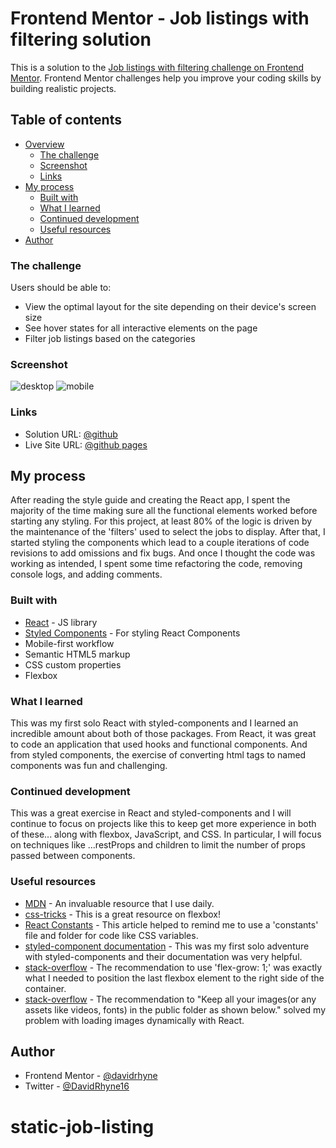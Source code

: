 # Frontend Mentor - Job listings with filtering solution

This is a solution to the [Job listings with filtering challenge on Frontend Mentor](https://www.frontendmentor.io/challenges/job-listings-with-filtering-ivstIPCt). Frontend Mentor challenges help you improve your coding skills by building realistic projects. 

## Table of contents

- [Overview](#overview)
  - [The challenge](#the-challenge)
  - [Screenshot](#screenshot)
  - [Links](#links)
- [My process](#my-process)
  - [Built with](#built-with)
  - [What I learned](#what-i-learned)
  - [Continued development](#continued-development)
  - [Useful resources](#useful-resources)
- [Author](#author)

### The challenge

Users should be able to:

- View the optimal layout for the site depending on their device's screen size
- See hover states for all interactive elements on the page
- Filter job listings based on the categories

### Screenshot

![desktop](https://user-images.githubusercontent.com/63062052/120491010-82a3ca80-c37e-11eb-8b60-b683b09e6dcf.png)
![mobile](https://user-images.githubusercontent.com/63062052/120488263-3bb4d580-c37c-11eb-8702-999db3db848c.png)

### Links

- Solution URL: [@github](https://github.com/davidrhyne/static-job-listings)
- Live Site URL: [@github pages](https://davidrhyne.github.io/static-job-listings)

## My process

After reading the style guide and creating the React app, I spent the majority of the time making sure all the functional elements worked before starting any styling.  For this project, at least 80% of the logic is driven by the maintenance of the 'filters' used to select the jobs to display.  After that, I started styling the components which lead to a couple iterations of code revisions to add omissions and fix bugs.  And once I thought the code was working as intended, I spent some time refactoring the code, removing console logs, and adding comments.

### Built with

- [React](https://reactjs.org/) - JS library
- [Styled Components](https://styled-components.com/) - For styling React Components
- Mobile-first workflow
- Semantic HTML5 markup
- CSS custom properties
- Flexbox

### What I learned

This was my first solo React with styled-components and I learned an incredible amount about both of those packages.  From React, it was great to code an application that used hooks and functional components.  And from styled components, the exercise of converting html tags to named components was fun and challenging.

### Continued development

This was a great exercise in React and styled-components and I will continue to focus on projects like this to keep get more experience in both of these... along with flexbox, JavaScript, and CSS.  In particular, I will focus on techniques like ...restProps and children to limit the number of props passed between components.

### Useful resources

- [MDN](https://developer.mozilla.org/en-US/) - An invaluable resource that I use daily.
- [css-tricks](https://css-tricks.com/snippets/css/a-guide-to-flexbox/) - This is a great resource on flexbox!  
- [React Constants](https://www.joshwcomeau.com/css/css-variables-for-react-devs/) - This article helped to remind me to use a 'constants' file and folder for code like CSS variables.
- [styled-component documentation](https://styled-components.com/) - This was my first solo adventure with styled-components and their documentation was very helpful.
- [stack-overflow](https://stackoverflow.com/questions/31000885/align-an-element-to-bottom-with-flexbox) - The recommendation to use 'flex-grow: 1;' was exactly what I needed to position the last flexbox element to the right side of the container.
- [stack-overflow](https://stackoverflow.com/questions/34582405/react-wont-load-local-images) - The recommendation to "Keep all your images(or any assets like videos, fonts) in the public folder as shown below." solved my problem with loading images dynamically with React.

## Author

- Frontend Mentor - [@davidrhyne](https://www.frontendmentor.io/profile/davidrhyne)
- Twitter - [@DavidRhyne16](https://www.twitter.com/DavidRhyne16)
# static-job-listing
